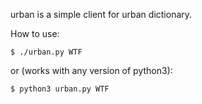urban is a simple client for urban dictionary.

How to use:
```
$ ./urban.py WTF
```
or (works with any version of python3):
```
$ python3 urban.py WTF
```
